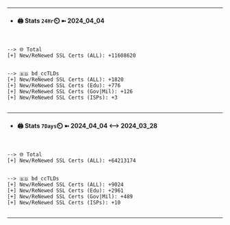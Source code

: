 

---
- #### 🖨️ **Stats** `24Hr`⏲️ ➼ 2024_04_04
```console


--> 🌐 Total
[+] New/ReNewed SSL Certs (ALL): +11608620


--> 🇧🇩 bd_ccTLDs
[+] New/ReNewed SSL Certs (ALL): +1820
[+] New/ReNewed SSL Certs (Edu): +776
[+] New/ReNewed SSL Certs (Gov|Mil): +126
[+] New/ReNewed SSL Certs (ISPs): +3


```

---
- #### 🖨️ **Stats** `7Days`⏲️ ➼ 2024_04_04 <--> 2024_03_28
```console


--> 🌐 Total
[+] New/ReNewed SSL Certs (ALL): +64213174


--> 🇧🇩 bd_ccTLDs
[+] New/ReNewed SSL Certs (ALL): +9024
[+] New/ReNewed SSL Certs (Edu): +2961
[+] New/ReNewed SSL Certs (Gov|Mil): +489
[+] New/ReNewed SSL Certs (ISPs): +10


```

---

